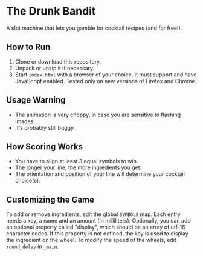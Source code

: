 # The Drunk Bandit

A slot machine that lets you gamble for cocktail recipes (and for free!).

## How to Run

1. Clone or download this repository.
2. Unpack or unzip it if necessary.
3. Start `index.html` with a browser of your choice. It must support and have JavaScript enabled. Tested only on new versions of Firefox and Chrome.

## Usage Warning

 - The animation is very choppy, in case you are sensitive to flashing images.
 - It's probably still buggy.

## How Scoring Works

 - You have to align at least 3 equal symbols to win.
 - The longer your line, the more ingredients you get.
 - The orientation and position of your line will determine your cocktail choice(s).

## Customizing the Game

To add or remove ingredients, edit the global `SYMBOLS` map.
Each entry needs a key, a name and an amount (in milliliters).
Optionally, you can add an optional property called "display", which should be an array of utf-16 character codes.
If this property is not defined, the key is used to display the ingredient on the wheel.
To modify the speed of the wheels, edit `round_delay` in `_main`.
